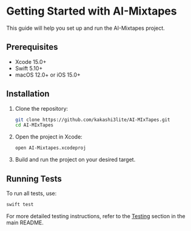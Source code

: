 # Getting Started with AI-Mixtapes

This guide will help you set up and run the AI-Mixtapes project.

## Prerequisites

*   Xcode 15.0+
*   Swift 5.10+
*   macOS 12.0+ or iOS 15.0+

## Installation

1.  Clone the repository:

    ```bash
    git clone https://github.com/kakashi3lite/AI-MIxTapes.git
    cd AI-MIxTapes
    ```

2.  Open the project in Xcode:

    ```bash
    open AI-Mixtapes.xcodeproj
    ```

3.  Build and run the project on your desired target.

## Running Tests

To run all tests, use:

```bash
swift test
```

For more detailed testing instructions, refer to the [Testing](#testing) section in the main README.